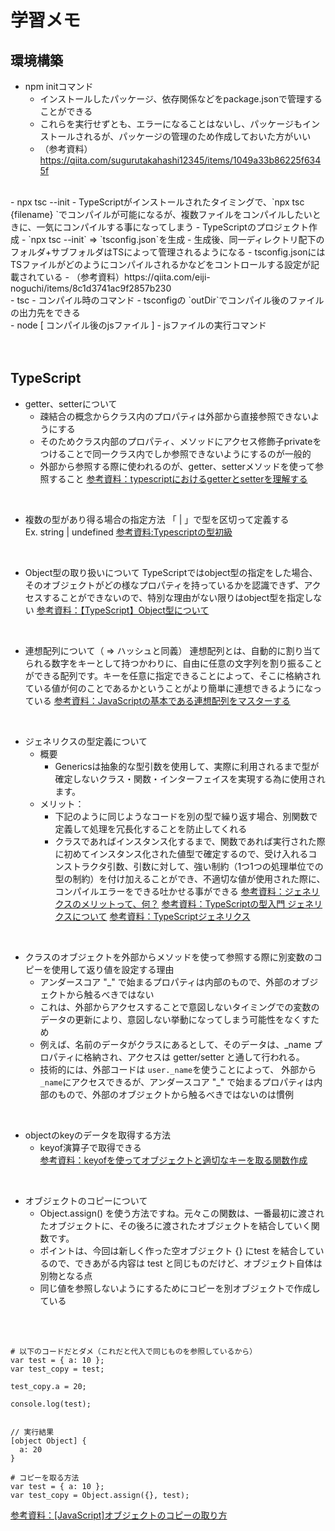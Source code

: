 # 学習メモ

## 環境構築
- npm initコマンド
  - インストールしたパッケージ、依存関係などをpackage.jsonで管理することができる
  - これらを実行せずとも、エラーになることはないし、パッケージもインストールされるが、パッケージの管理のため作成しておいた方がいい
  - （参考資料）https://qiita.com/sugurutakahashi12345/items/1049a33b86225f6345f
<br>
- npx tsc --init
  - TypeScriptがインストールされたタイミングで、`npx tsc {filename} `でコンパイルが可能になるが、複数ファイルをコンパイルしたいときに、一気にコンパイルする事になってしまう
  - TypeScriptのプロジェクト作成
  - `npx tsc --init` => `tsconfig.json`を生成
  - 生成後、同一ディレクトリ配下のフォルダ+サブフォルダはTSによって管理されるようになる
  - tsconfig.jsonにはTSファイルがどのようにコンパイルされるかなどをコントロールする設定が記載されている
  - （参考資料）https://qiita.com/eiji-noguchi/items/8c1d3741ac9f2857b230
<br>
- tsc  
  - コンパイル時のコマンド
  - tsconfigの `outDir`でコンパイル後のファイルの出力先をできる  
<br>
- node [ コンパイル後のjsファイル ]
  - jsファイルの実行コマンド

<br>
<br>
<br>

## TypeScript
- getter、setterについて
  - 疎結合の概念からクラス内のプロパティは外部から直接参照できないようにする  
  - そのためクラス内部のプロパティ、メソッドにアクセス修飾子privateをつけることで同一クラス内でしか参照できないようにするのが一般的
  - 外部から参照する際に使われるのが、getter、setterメソッドを使って参照すること
  [参考資料：typescriptにおけるgetterとsetterを理解する](https://qiita.com/kuropp/items/ebefeec110ea6a2beb62)
<br>

- 複数の型があり得る場合の指定方法
  「 | 」で型を区切って定義する  
  Ex. string | undefined
  [参考資料:Typescriptの型初級](https://qiita.com/uhyo/items/da21e2b3c10c8a03952f)
<br>

- Object型の取り扱いについて
  TypeScriptではobject型の指定をした場合、そのオブジェクトがどの様なプロパティを持っているかを認識できず、アクセスすることができないので、特別な理由がない限りはobject型を指定しない
  [参考資料：【TypeScript】Object型について](https://marsquai.com/a70497b9-805e-40a9-855d-1826345ca65f/1dc3824a-2ab9-471f-ad58-6226a37245ce/9a50771d-825f-4186-a56e-ba5f0d07b0e8/#h3-610a8202-f03c-4a07-8aa5-9a49e04cd316-0f4029b7-b51e-44a7-8832-8d590f35d917)

<br>

- 連想配列について（ => ハッシュと同義）
  連想配列とは、自動的に割り当てられる数字をキーとして持つかわりに、自由に任意の文字列を割り振ることができる配列です。キーを任意に指定できることによって、そこに格納されている値が何のことであるかということがより簡単に連想できるようになっている
  [参考資料：JavaScriptの基本である連想配列をマスターする](https://techplay.jp/column/528)


<br>

- ジェネリクスの型定義について
  - 概要
    - Genericsは抽象的な型引数を使用して、実際に利用されるまで型が確定しないクラス・関数・インターフェイスを実現する為に使用されます。
  - メリット：
    - 下記のように同じようなコードを別の型で繰り返す場合、別関数で定義して処理を冗長化することを防止してくれる
    - クラスであればインスタンス化するまで、関数であれば実行された際に初めてインスタンス化された値型で確定するので、受け入れるコンストラクタ引数、引数に対して、強い制約（1つ1つの処理単位での型の制約）を付け加えることができ、不適切な値が使用された際に、コンパイルエラーをできる吐かせる事ができる
[参考資料：ジェネリクスのメリットって、何？](https://zenn.dev/dowanna6/articles/63fdebe8dd167f)
[参考資料：TypeScriptの型入門 ジェネリクスについて](https://qiita.com/uhyo/items/e2fdef2d3236b9bfe74a#%E3%82%B8%E3%82%A7%E3%83%8D%E3%83%AA%E3%82%AF%E3%82%B9)
[参考資料：TypeScriptジェネリクス](https://qiita.com/tfrcm/items/cd8dafcc8ee4f824ccf5)

<br>

- クラスのオブジェクトを外部からメソッドを使って参照する際に別変数のコピーを使用して返り値を設定する理由
  - アンダースコア "_" で始まるプロパティは内部のもので、外部のオブジェクトから触るべきではない
  - これは、外部からアクセスすることで意図しないタイミングでの変数のデータの更新により、意図しない挙動になってしまう可能性をなくすため
  - 例えば、名前のデータがクラスにあるとして、そのデータは、_name プロパティに格納され、アクセスは getter/setter と通して行われる。
  - 技術的には、外部コードは `user._name`を使うことによって、 外部から`_name`にアクセスできるが、アンダースコア "_" で始まるプロパティは内部のもので、外部のオブジェクトから触るべきではないのは慣例

<br>

- objectのkeyのデータを取得する方法
  - keyof演算子で取得できる  
    [参考資料：keyofを使ってオブジェクトと適切なキーを取る関数作成](https://negalog.com/typescript-keyof-generics/)


<br>

- オブジェクトのコピーについて
  - Object.assign() を使う方法ですね。元々この関数は、一番最初に渡されたオブジェクトに、その後ろに渡されたオブジェクトを結合していく関数です。
  - ポイントは、今回は新しく作った空オブジェクト {} にtest を結合しているので、できあがる内容は test と同じものだけど、オブジェクト自体は別物となる点
  - 同じ値を参照しないようにするためにコピーを別オブジェクトで作成している
<br>
<br>


  ```
  # 以下のコードだとダメ（これだと代入で同じものを参照しているから）
  var test = { a: 10 };
  var test_copy = test;
 
  test_copy.a = 20;
 
  console.log(test);


  // 実行結果
  [object Object] {
    a: 20
  } 

  # コピーを取る方法
  var test = { a: 10 };
  var test_copy = Object.assign({}, test);

  ```
  [参考資料：[JavaScript]オブジェクトのコピーの取り方](https://www.agent-grow.com/self20percent/2019/09/16/javascript-object-and-array-copy-es6/)
